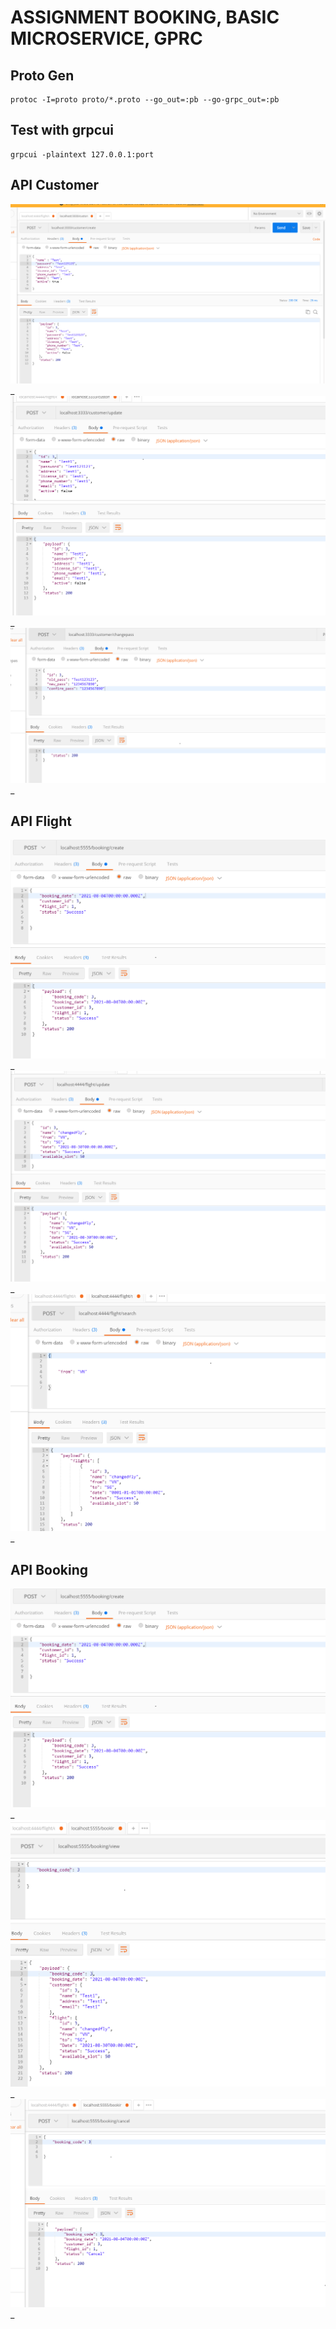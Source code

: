 # ASSIGNMENT BOOKING, BASIC MICROSERVICE, GPRC

## Proto Gen

```shell
protoc -I=proto proto/*.proto --go_out=:pb --go-grpc_out=:pb
```

## Test with grpcui 
```
grpcui -plaintext 127.0.0.1:port
```

## API Customer

![create-customer.png](./create-customer.png)_
<br />
![update-customer.png](./update-customer.png)_
<br />
![changepass-customer.png](./changepass-customer.png)_
<br />

## API Flight
![flight-create.png](./booking-create.png)_
<br />
![flight-update.png](./flight-update.png)_
<br />
![flight-search.png](./flight-search.png)_
<br />


## API Booking
![booking-create.png](./booking-create.png)_
<br />
![booking-view.png](./booking-view.png)_
<br />
![booking-cancel.png](./booking-cancel.png)_
<br />

